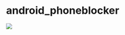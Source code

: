 # android_phoneblocker         
![](https://cdn.discordapp.com/attachments/802932825887866904/918078464731512872/ezgif.com-gif-maker.gif?width=341&height=667)       
            
          
